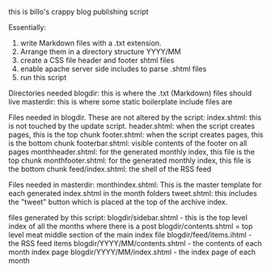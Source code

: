 this is billo's crappy blog publishing script

Essentially:
 1. write Markdown files with a .txt extension. 
 2. Arrange them in a directory structure YYYY/MM
 3. create a CSS file header and footer shtml files
 4. enable apache server side includes to parse .shtml files
 5. run this script

Directories needed
 blogdir: this is where the .txt (Markdown) files should live
 masterdir: this is where some static boilerplate include files are

Files needed in blogdir. These are not altered by the script:
 index.shtml: this is not touched by the update script.
 header.shtml: when the script creates pages, this is the top chunk
 footer.shtml: when the script creates pages, this is the bottom chunk
 footerbar.shtml: visible contents of the footer on all pages
 monthheader.shtml: for the generated monthly index, this file is the top chunk
 monthfooter.shtml: for the generated monthly index, this file is the bottom chunk
 feed/index.shtml: the shell of the RSS feed

Files needed in masterdir:
 monthindex.shtml: This is the master template for each generated index.shtml in the month folders
 tweet.shtml: this includes the "tweet" button which is placed at the top of the archive index.

files generated by this script:
 blogdir/sidebar.shtml - this is the top level index of all the months where there is a post
 blogdir/contents.shtml = top level meat middle section of the main index file
 blogdir/feed/items.ihtml - the RSS feed items
 blogdir/YYYY/MM/contents.shtml - the contents of each month index page
 blogdir/YYYY/MM/index.shtml - the index page of each month
